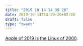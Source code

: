 ```yaml
---
title: "2019 10 14 14 39 26"
date: 2019-10-14T14:39:26+02:00
draft: false
type: "tweet"
---
```

[Apple of 2019 is the Linux of 2000](https://nibblestew.blogspot.com/2019/10/apple-of-2019-is-linux-of-2000.html).
